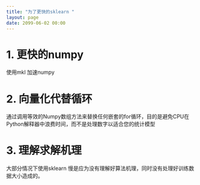 ```yaml
---
title: "为了更快的sklearn "
layout: page
date: 2099-06-02 00:00
---
```

# 1. 更快的numpy

使用mkl 加速numpy


# 2. 向量化代替循环
通过调用等效的Numpy数组方法来替换任何嵌套的for循环，目的是避免CPU在Python解释器中浪费时间，而不是处理数字以适合您的统计模型

# 3. 理解求解机理

大部分情况下使用sklearn 慢是应为没有理解好算法机理，同时没有处理好训练数据大小造成的。